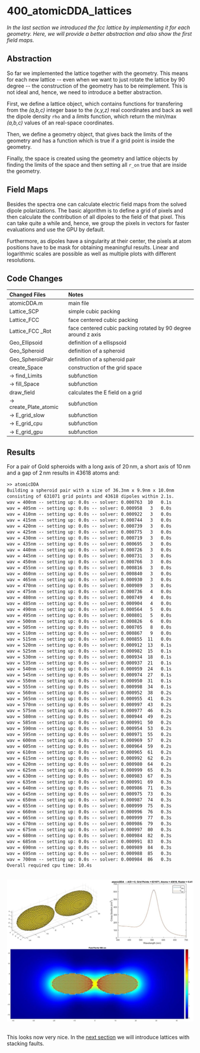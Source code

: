 # 400_atomicDDA_lattices

*In the last section we introduced the fcc lattice by implementing it for each geometry. Here, we will provide a better abstraction and also show the first field maps.*


## Abstraction

So far we implemented the lattice together with the geometry. This means for each new lattice -- even when we want to just rotate the lattice by 90 degree -- the construction of the geometry has to be reimplement. This is not ideal and, hence, we need to introduce a better abstraction.

First, we define a lattice object, which contains functions for transfering from the *(a,b,c)* integer base to the *(x,y,z)* real coordinates and back as well the dipole density `rho` and a *limits* function, which return the min/max *(a,b,c)* values of an real-space coordinates.

Then, we define a geometry object, that gives back the limits of the geometry and has a function which is true if a grid point is inside the geometry. 

Finally, the space is created using the geometry and lattice objects by finding the limits of the space and then setting all `r_on` true that are inside the geometry. 


## Field Maps

Besides the spectra one can calculate electric field maps from the solved dipole polarizations. The basic algorithm is to define a grid of pixels and then calculate the contribution of all dipoles to the field of that pixel. This can take quite a while and, hence, we group the pixels in vectors for faster evaluations and use the GPU by default.

Furthermore, as dipoles have a singularity at their center, the pixels at atom positions have to be mask for obtaining meaningful results. Linear and logarithmic scales are possible as well as multiple plots with different resolutions.


## Code Changes

Changed Files           | Notes
:-----                  |:--------
atomicDDA.m             | main file
Lattice_SCP             | simple cubic packing
Lattice_FCC             | face centered cubic packing
Lattice_FCC _Rot        | face centered cubic packing rotated by 90 degree around z axis
Geo_Ellipsoid           | definition of a ellispsoid
Geo_Spheroid            | definition of a spheroid
Geo_SpheroidPair        | definition of a spheroid pair
create_Space            | construction of the grid space
-> find_Limits          | subfunction
-> fill_Space           | subfunction
draw_field              | calculates the E field on a grid
-> create_Plate_atomic  | subfunction
-> E_grid_slow          | subfunction
-> E_grid_cpu           | subfunction
-> E_grid_gpu           | subfunction


## Results

For a pair of Gold spheroids with a long axis of 20&thinsp;nm, a short axis of 10&thinsp;nm and a gap of 2&thinsp;nm results in 43618 atoms and:

    >> atomicDDA
    Building a spheroid pair with a size of 36.3nm x 9.9nm x 10.0nm consisting of 631071 grid points and 43618 dipoles within 2.1s.
    wav = 400nm -- setting up: 0.0s -- solver: 0.000763  10   0.1s 
    wav = 405nm -- setting up: 0.0s -- solver: 0.000958   3   0.0s 
    wav = 410nm -- setting up: 0.0s -- solver: 0.000922   3   0.0s 
    wav = 415nm -- setting up: 0.0s -- solver: 0.000744   3   0.0s 
    wav = 420nm -- setting up: 0.0s -- solver: 0.000739   3   0.0s 
    wav = 425nm -- setting up: 0.0s -- solver: 0.000775   3   0.0s 
    wav = 430nm -- setting up: 0.0s -- solver: 0.000719   3   0.0s 
    wav = 435nm -- setting up: 0.0s -- solver: 0.000695   3   0.0s 
    wav = 440nm -- setting up: 0.0s -- solver: 0.000726   3   0.0s 
    wav = 445nm -- setting up: 0.0s -- solver: 0.000731   3   0.0s 
    wav = 450nm -- setting up: 0.0s -- solver: 0.000766   3   0.0s 
    wav = 455nm -- setting up: 0.0s -- solver: 0.000816   3   0.0s 
    wav = 460nm -- setting up: 0.0s -- solver: 0.000840   3   0.0s 
    wav = 465nm -- setting up: 0.0s -- solver: 0.000930   3   0.0s 
    wav = 470nm -- setting up: 0.0s -- solver: 0.000989   3   0.0s 
    wav = 475nm -- setting up: 0.0s -- solver: 0.000736   4   0.0s 
    wav = 480nm -- setting up: 0.0s -- solver: 0.000749   4   0.0s 
    wav = 485nm -- setting up: 0.0s -- solver: 0.000904   4   0.0s 
    wav = 490nm -- setting up: 0.0s -- solver: 0.000564   5   0.0s 
    wav = 495nm -- setting up: 0.0s -- solver: 0.000801   5   0.0s 
    wav = 500nm -- setting up: 0.0s -- solver: 0.000826   6   0.0s 
    wav = 505nm -- setting up: 0.0s -- solver: 0.000705   8   0.0s 
    wav = 510nm -- setting up: 0.0s -- solver: 0.000867   9   0.0s 
    wav = 515nm -- setting up: 0.0s -- solver: 0.000855  11   0.0s 
    wav = 520nm -- setting up: 0.0s -- solver: 0.000912  13   0.1s 
    wav = 525nm -- setting up: 0.0s -- solver: 0.000982  15   0.1s 
    wav = 530nm -- setting up: 0.0s -- solver: 0.000934  18   0.1s 
    wav = 535nm -- setting up: 0.0s -- solver: 0.000937  21   0.1s 
    wav = 540nm -- setting up: 0.0s -- solver: 0.000959  24   0.1s 
    wav = 545nm -- setting up: 0.0s -- solver: 0.000974  27   0.1s 
    wav = 550nm -- setting up: 0.0s -- solver: 0.000950  31   0.1s 
    wav = 555nm -- setting up: 0.0s -- solver: 0.000998  34   0.1s 
    wav = 560nm -- setting up: 0.0s -- solver: 0.000952  38   0.2s 
    wav = 565nm -- setting up: 0.0s -- solver: 0.000955  41   0.2s 
    wav = 570nm -- setting up: 0.0s -- solver: 0.000997  43   0.2s 
    wav = 575nm -- setting up: 0.0s -- solver: 0.000977  46   0.2s 
    wav = 580nm -- setting up: 0.0s -- solver: 0.000944  49   0.2s 
    wav = 585nm -- setting up: 0.0s -- solver: 0.000991  50   0.2s 
    wav = 590nm -- setting up: 0.0s -- solver: 0.000954  53   0.2s 
    wav = 595nm -- setting up: 0.0s -- solver: 0.000971  55   0.2s 
    wav = 600nm -- setting up: 0.0s -- solver: 0.000969  57   0.2s 
    wav = 605nm -- setting up: 0.0s -- solver: 0.000964  59   0.2s 
    wav = 610nm -- setting up: 0.0s -- solver: 0.000965  61   0.2s 
    wav = 615nm -- setting up: 0.0s -- solver: 0.000992  62   0.2s 
    wav = 620nm -- setting up: 0.0s -- solver: 0.000980  64   0.2s 
    wav = 625nm -- setting up: 0.0s -- solver: 0.000999  65   0.3s 
    wav = 630nm -- setting up: 0.0s -- solver: 0.000983  67   0.3s 
    wav = 635nm -- setting up: 0.0s -- solver: 0.000991  69   0.3s 
    wav = 640nm -- setting up: 0.0s -- solver: 0.000986  71   0.3s 
    wav = 645nm -- setting up: 0.0s -- solver: 0.000975  73   0.3s 
    wav = 650nm -- setting up: 0.0s -- solver: 0.000987  74   0.3s 
    wav = 655nm -- setting up: 0.0s -- solver: 0.000999  75   0.3s 
    wav = 660nm -- setting up: 0.0s -- solver: 0.000996  76   0.3s 
    wav = 665nm -- setting up: 0.0s -- solver: 0.000999  77   0.3s 
    wav = 670nm -- setting up: 0.0s -- solver: 0.000986  79   0.3s 
    wav = 675nm -- setting up: 0.0s -- solver: 0.000997  80   0.3s 
    wav = 680nm -- setting up: 0.0s -- solver: 0.000984  82   0.3s 
    wav = 685nm -- setting up: 0.0s -- solver: 0.000991  83   0.3s 
    wav = 690nm -- setting up: 0.0s -- solver: 0.000989  84   0.3s 
    wav = 695nm -- setting up: 0.0s -- solver: 0.000988  85   0.3s 
    wav = 700nm -- setting up: 0.0s -- solver: 0.000984  86   0.3s 
    Overall required cpu time: 10.4s

<br/>
<div align="center"><img src="../003_media/pair_final.jpg" alt="Geometry and spectra and field plot of spheroid pair"></div>
<br/>

This looks now very nice. In the [next section](../420_atomicDDA_stacking_faults) we will introduce lattices with stacking faults.